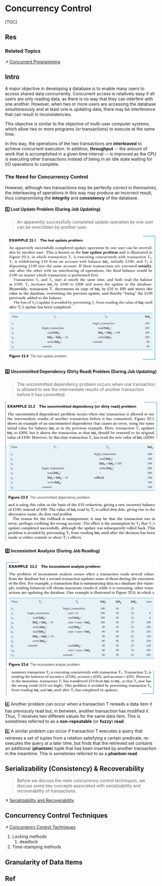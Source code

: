 # Concurrency Control

[TOC]



## Res
### Related Topics
↗ [Concurrent Programming](../../../../../../../🧬%20Computer%20System/Operating%20System%20&%20OS%20Kernel%20(Theory%20Part)/OS%20Processes%20Management%20(CPU%20+%20Main%20Memory%20Resource)/Concurrent%20Programming.md)



## Intro
A major objective in developing a database is to enable many users to access shared data concurrently. Concurrent access is relatively easy if all users are only reading data, as there is no way that they can interfere with one another. However, when two or more users are accessing the database simultaneously and at least one is updating data, there may be interference that can result in inconsistencies.

This objective is similar to the objective of multi-user computer systems, which allow two or more programs (or transactions) to execute at the same time. 

In this way, the operations of the two transactions are **interleaved** to achieve concurrent execution. In addition, **throughput** -- the amount of work that is accomplished in a given time interval -- is improved as the CPU is executing other transactions instead of being in an idle state waiting for I/O operations to complete.


### The Need for Concurrency Control
However, although two transactions may be perfectly correct in themselves, the interleaving of operations in this way may produce an incorrect result, thus compromising the **integrity** and **consistency** of the database. 

#### 1️⃣ Lost Update Problem (During Job Updating)
> An apparently successfully completed update operation by one user can be overridden by another user.

![](../../../../../../../../../Assets/Pics/Screenshot%202023-06-04%20at%203.54.18%20PM.png)
#### 2️⃣ Uncommitted Dependency (Dirty Read) Problem (During Job Updating)
> The uncommitted dependency problem occurs when one transaction is allowed to see the intermediate results of another transaction before it has committed.

![](../../../../../../../../../Assets/Pics/Screenshot%202023-06-04%20at%203.56.40%20PM.png)
#### 3️⃣ Inconsistent Analysis (During Job Reading)
![](../../../../../../../../../Assets/Pics/Screenshot%202023-06-04%20at%203.59.40%20PM.png)

4️⃣ Another problem can occur when a transaction T rereads a data item it has previously read but, in between, another transaction has modified it. Thus, T receives two different values for the same data item. This is sometimes referred to as a **non-repeatable** (or **fuzzy**) **read**. 

5️⃣ A similar problem can occur if transaction T executes a query that retrieves a set of tuples from a relation satisfying a certain predicate, re-executes the query at a later time, but finds that the retrieved set contains an additional (**phantom**) tuple that has been inserted by another transaction in the meantime. This is sometimes referred to as a **phantom read**.



## Serializability (Consistency) & Recoverability
> Before we discuss the main concurrency control techniques, we discuss some key concepts associated with serializability and recoverability of transactions.

↗ [Serializability and Recoverability](Serializability%20and%20Recoverability.md)



## Concurrency Control Techniques
↗ [Concurrency Control Techniques](Concurrency%20Control%20Techniques/Concurrency%20Control%20Techniques.md) 

1. Locking methods
	1. deadlock
2. Time-stamping methods



## Granularity of Data Items



## Ref


